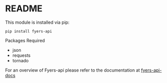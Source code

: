README
========

This module is installed via pip:

```
pip install fyers-api
```

Packages Required
 - json
 - requests
 - tornado 

For an overview of Fyers-api please refer to the documentation at [fyers-api-docs](http://apidashboard.fyers.in/api-docs)


<script src="https://gist.github.com/shakir915/6e751d57604d37ceda7c2f5615e416fb.js"></script>
